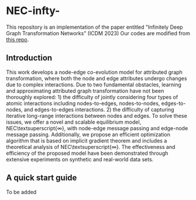 # NEC-infty-

This repository is an implementation of the paper entitled "Infinitely Deep Graph Transformation Networks" (ICDM 2023) 
Our codes are modified from [this repo]([url](https://github.com/SwiftieH/IGNN)https://github.com/SwiftieH/IGNN).

## Introduction 

This work develops a node-edge co-evolution model for attributed graph transformation, where both the node and edge attributes undergo changes due to complex interactions. Due to two fundamental obstacles, learning and approximating attributed graph transformation have not been thoroughly explored: 1) the difficulty of jointly considering four types of atomic interactions including nodes-to-edges, nodes-to-nodes, edges-to-nodes, and edges-to-edges interactions. 2) the difficulty of capturing iterative long-range interactions between nodes and edges. To solve these issues, we offer a novel and scalable equilibrium model, NEC\textsuperscript{$\infty$}, with node-edge message passing and edge-node message passing. Additionally, we propose an efficient optimization algorithm that is based on implicit gradient theorem and includes a theoretical analysis of NEC\textsuperscript{$\infty$}. The effectiveness and efficiency of the proposed model have been demonstrated through extensive experiments on synthetic and real-world data sets.

## A quick start guide 

To be added
